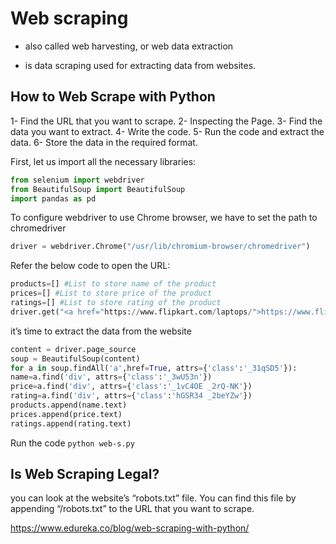 # Web scraping

- also called web harvesting, or web data extraction

-  is data scraping used for extracting data from websites.

## How to Web Scrape with Python

1- Find the URL that you want to scrape.
2- Inspecting the Page.
3- Find the data you want to extract.
4- Write the code.
5- Run the code and extract the data.
6- Store the data in the required format.

First, let us import all the necessary libraries:

```python 
from selenium import webdriver
from BeautifulSoup import BeautifulSoup
import pandas as pd
```
To configure webdriver to use Chrome browser, we have to set the path to chromedriver

```python 
driver = webdriver.Chrome("/usr/lib/chromium-browser/chromedriver")
```

Refer the below code to open the URL:

```python 
products=[] #List to store name of the product
prices=[] #List to store price of the product
ratings=[] #List to store rating of the product
driver.get("<a href="https://www.flipkart.com/laptops/">https://www.flipkart.com/laptops/</a>~buyback-guarantee-on-laptops-/pr?sid=6bo%2Cb5g&amp;amp;amp;amp;amp;amp;amp;amp;amp;uniq")

```

it’s time to extract the data from the website

```python
content = driver.page_source
soup = BeautifulSoup(content)
for a in soup.findAll('a',href=True, attrs={'class':'_31qSD5'}):
name=a.find('div', attrs={'class':'_3wU53n'})
price=a.find('div', attrs={'class':'_1vC4OE _2rQ-NK'})
rating=a.find('div', attrs={'class':'hGSR34 _2beYZw'})
products.append(name.text)
prices.append(price.text)
ratings.append(rating.text) 
```

Run the code `python web-s.py`

## Is Web Scraping Legal?
you can look at the website’s “robots.txt” file. You can find this file by appending “/robots.txt” to the URL that you want to scrape.

https://www.edureka.co/blog/web-scraping-with-python/